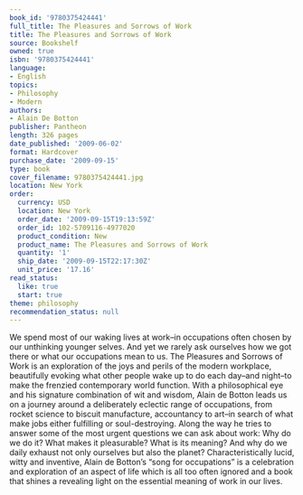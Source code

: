 ```yaml
---
book_id: '9780375424441'
full_title: The Pleasures and Sorrows of Work
title: The Pleasures and Sorrows of Work
source: Bookshelf
owned: true
isbn: '9780375424441'
language:
- English
topics:
- Philosophy
- Modern
authors:
- Alain De Botton
publisher: Pantheon
length: 326 pages
date_published: '2009-06-02'
format: Hardcover
purchase_date: '2009-09-15'
type: book
cover_filename: 9780375424441.jpg
location: New York
order:
  currency: USD
  location: New York
  order_date: '2009-09-15T19:13:59Z'
  order_id: 102-5709116-4977020
  product_condition: New
  product_name: The Pleasures and Sorrows of Work
  quantity: '1'
  ship_date: '2009-09-15T22:17:30Z'
  unit_price: '17.16'
read_status:
  like: true
  start: true
theme: philosophy
recommendation_status: null
---
```

We spend most of our waking lives at work–in occupations often chosen by our unthinking younger selves. And yet we rarely ask ourselves how we got there or what our occupations mean to us.
The Pleasures and Sorrows of Work is an exploration of the joys and perils of the modern workplace, beautifully evoking what other people wake up to do each day–and night–to make the frenzied contemporary world function. With a philosophical eye and his signature combination of wit and wisdom, Alain de Botton leads us on a journey around a deliberately eclectic range of occupations, from rocket science to biscuit manufacture, accountancy to art–in search of what make jobs either fulfilling or soul-destroying.
Along the way he tries to answer some of the most urgent questions we can ask about work: Why do we do it? What makes it pleasurable? What is its meaning? And why do we daily exhaust not only ourselves but also the planet? Characteristically lucid, witty and inventive, Alain de Botton’s “song for occupations” is a celebration and exploration of an aspect of life which is all too often ignored and a book that shines a revealing light on the essential meaning of work in our lives.


